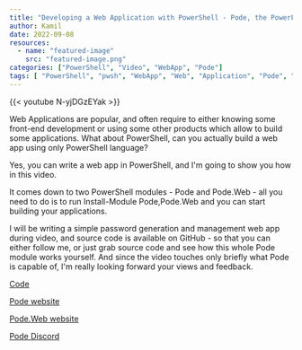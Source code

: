 ```yaml
---
title: "Developing a Web Application with PowerShell - Pode, the PowerFul Module"
author: Kamil
date: 2022-09-08
resources:
  - name: "featured-image"
    src: "featured-image.png"
categories: ["PowerShell", "Video", "WebApp", "Pode"]
tags: [ "PowerShell", "pwsh", "WebApp", "Web", "Application", "Pode", "Pode.Web"]
---
```


{{< youtube N-yjDGzEYak >}}

Web Applications are popular, and often require to either knowing some front-end development or using some other products which allow to build some applications. What about PowerShell, can you actually build a web app using only PowerShell language? 

Yes, you can write a web app in PowerShell, and I'm going to show you how in this video.

It comes down to two PowerShell modules - Pode and Pode.Web - all you need to do is to run Install-Module Pode,Pode.Web and you can start building your applications.

I will be writing a simple password generation and management web app during video, and source code is available on GitHub - so that you can either follow me, or just grab source code and see how this whole Pode module works yourself. And since the video touches only briefly what Pode is capable of, I'm really looking forward your views and feedback.

[Code](https://github.com/thekamilpro/About-PowerShell/tree/main/PowerFul%20Modules/Pode)

[Pode website](https://badgerati.github.io/Pode)

[Pode.Web website](https://badgerati.github.io/Pode.Web/)

[Pode Discord](https://discord.gg/fRqeGcbF6h)